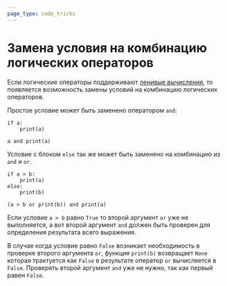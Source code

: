 ```yaml
---
page_type: code_tricks
---
```


# Замена условия на комбинацию логических операторов

Если логические операторы поддерживают [ленивые вычисления]([[20221120112239]]), то появляется возможность замены условий на комбинацию логических операторов.

Простое условие может быть заменено оператором `and`:

```
if a:
    print(a)
    
a and print(a)
```

Условие с блоком `else` так же может быть заменено на комбинацию из `and` и `or`.

```
if a > b:
    print(a)
else:
    print(b)

(a > b or print(b)) and print(a)
```

Если условие `a > b` равно `True` то второй аргумент `or` уже не выполняется, а вот второй аргумент `and` должен быть проверен для определения результата всего выражения. 

В случае когда условие равно `False` возникает необходимость в проверке второго аргумента `or`, функция `print(b)` возвращает `None` которая трактуется как `False` в результате оператор `or` вычисляется в `False`. Проверять второй аргумент `and` уже не нужно, так как первый равен `False`.

